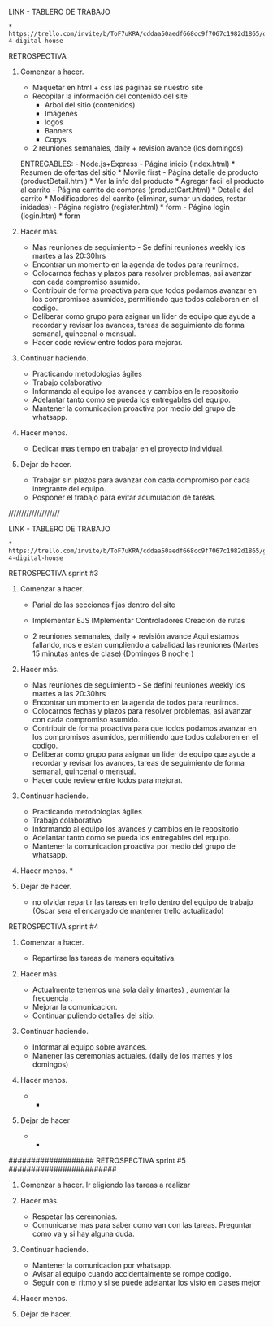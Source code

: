 LINK - TABLERO DE TRABAJO

    * https://trello.com/invite/b/ToF7uKRA/cddaa50aedf668cc9f7067c1982d1865/grupo-4-digital-house


RETROSPECTIVA

1. Comenzar a hacer.

    * Maquetar en html + css las páginas se nuestro site
    * Recopilar la información del contenido del site
        - Arbol del sitio (contenidos)
        - Imágenes
        - logos
        - Banners
        - Copys
    * 2 reuniones semanales, daily + revision avance (los domingos)

    ENTREGABLES:
        - Node.js+Express
        - Página inicio (Index.html)
            * Resumen de ofertas del sitio
            * Movile first
        - Página detalle de producto (productDetail.html)
            * Ver la info del producto
            * Agregar facil el producto al carrito
        - Página carrito de compras (productCart.html)
            * Detalle del carrito
            * Modificadores del carrito (eliminar, sumar unidades, restar inidades)
        - Página registro (register.html)
            * form
        - Página login (login.htm)
            * form
        

2. Hacer más.
    * Mas reuniones de seguimiento - Se defini reuniones weekly los martes a las 20:30hrs
    * Encontrar un momento en la agenda de todos para reunirnos.
    * Colocarnos fechas y plazos para resolver problemas, asi avanzar con cada compromiso asumido.
    * Contribuir de forma proactiva para que todos podamos avanzar en los compromisos asumidos, permitiendo que todos colaboren en el codigo.
    * Deliberar como grupo para asignar un lider de equipo que ayude a recordar y revisar los avances, tareas de seguimiento de forma semanal, quincenal o mensual.
    * Hacer code review entre todos para mejorar.


3. Continuar haciendo.
    * Practicando metodologias ágiles
    * Trabajo colaborativo
    * Informando al equipo los avances y cambios en le repositorio
    * Adelantar tanto como se pueda los entregables del equipo.
    * Mantener la comunicacion proactiva por medio del grupo de whatsapp.
    

4. Hacer menos.
    * Dedicar mas tiempo en trabajar en el proyecto individual.

5. Dejar de hacer.
    * Trabajar sin plazos para avanzar con cada compromiso por cada integrante del equipo.
    * Posponer el trabajo para evitar acumulacion de tareas.

////////////////////



LINK - TABLERO DE TRABAJO

    * https://trello.com/invite/b/ToF7uKRA/cddaa50aedf668cc9f7067c1982d1865/grupo-4-digital-house


RETROSPECTIVA sprint #3

1. Comenzar a hacer.

    * Parial de las secciones fijas dentro del site
    * Implementar EJS
    IMplementar Controladores
    Creacion de rutas

    * 2 reuniones semanales, daily + revisión avance 
      Aqui estamos fallando, nos e estan cumpliendo a cabalidad las reuniones
      (Martes 15 minutas antes de clase)
      (Domingos 8 noche )

    
    
2. Hacer más.
    * Mas reuniones de seguimiento - Se defini reuniones weekly los martes a las 20:30hrs
    * Encontrar un momento en la agenda de todos para reunirnos.
    * Colocarnos fechas y plazos para resolver problemas, asi avanzar con cada compromiso asumido.
    * Contribuir de forma proactiva para que todos podamos avanzar en los compromisos asumidos, permitiendo que todos colaboren en el codigo.
    * Deliberar como grupo para asignar un lider de equipo que ayude a recordar y revisar los avances, tareas de seguimiento de forma semanal, quincenal o mensual.
    * Hacer code review entre todos para mejorar.

3. Continuar haciendo.
    * Practicando metodologias ágiles
    * Trabajo colaborativo
    * Informando al equipo los avances y cambios en le repositorio
    * Adelantar tanto como se pueda los entregables del equipo.
    * Mantener la comunicacion proactiva por medio del grupo de whatsapp.
    
4. Hacer menos.
    * 

5. Dejar de hacer.
    * no olvidar repartir las tareas en trello dentro del equipo de trabajo (Oscar sera el encargado de mantener trello actualizado)


RETROSPECTIVA sprint #4

1. Comenzar a hacer.

    * Repartirse las tareas de manera equitativa.  
    
2. Hacer más.

    * Actualmente tenemos una sola daily (martes) , aumentar la frecuencia .
    * Mejorar la comunicacion.
    * Continuar puliendo detalles del sitio.

3. Continuar haciendo.

    * Informar al equipo sobre avances. 
    * Manener las ceremonias actuales. (daily de los martes y los domingos)
    
4. Hacer menos.

    * -

5. Dejar de hacer

    *  -


###################   RETROSPECTIVA sprint #5 ########################
1. Comenzar a hacer.
   Ir eligiendo las tareas a realizar
    
2. Hacer más.
   * Respetar las ceremonias.
   * Comunicarse mas para saber como van con las tareas. Preguntar como va y si hay alguna duda.
    
3. Continuar haciendo.
   * Mantener la comunicacion por whatsapp.
   * Avisar al equipo cuando accidentalmente se rompe codigo.
   * Seguir con el ritmo y si se puede adelantar los visto en clases mejor
    
4. Hacer menos.
    

5. Dejar de hacer.
   


